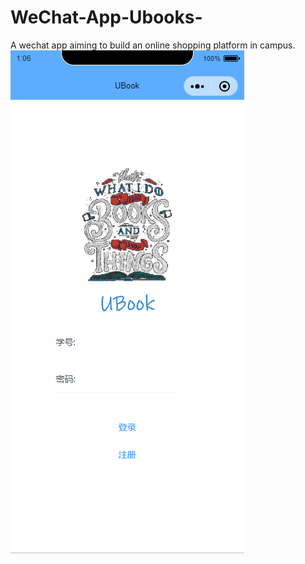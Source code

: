 # WeChat-App-Ubooks-
A wechat app aiming to build an online shopping platform in campus.
![image](https://github.com/LM233/WechatApp-UBook/blob/master/4.PNG)
